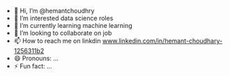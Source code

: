 - 👋 Hi, I’m @hemantchoudhry
- 👀 I’m interested data science roles
- 🌱 I’m currently learning machine learning
- 💞️ I’m looking to collaborate on job
- 📫 How to reach me on linkdin www.linkedin.com/in/hemant-choudhary-1256311b2
- 😄 Pronouns: ...
- ⚡ Fun fact: ...

<!---
hemantchoudhry/hemantchoudhry is a ✨ special ✨ repository because its `README.md` (this file) appears on your GitHub profile.
You can click the Preview link to take a look at your changes.
--->
